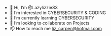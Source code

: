 - 👋 Hi, I’m @Lazylizzie83
- 👀 I’m interested in CYBERSECURITY & CODING
- 🌱 I’m currently learning CYBERSECURITY
- 💞️ I’m looking to collaborate on Projects
- 📫 How to reach me liz_carpen@hotmail.com

<!---
Lazylizzie83/Lazylizzie83 is a ✨ special ✨ repository
--->

